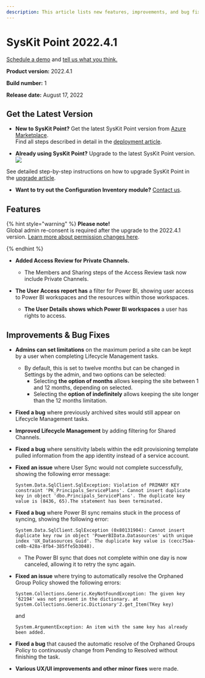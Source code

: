 ```yaml
---
description: This article lists new features, improvements, and bug fixes in SysKit Point version 2022.4.1.
--- 
```


# SysKit Point 2022.4.1

[Schedule a demo](https://www.syskit.com/products/point/request-a-demo/) and [tell us what you think.](https://www.syskit.com/company/contact-us/)

**Product version:** 2022.4.1

**Build number:** 1

**Release date:** August 17, 2022

## Get the Latest Version

* **New to SysKit Point?** Get the latest SysKit Point version from [Azure Marketplace](https://azuremarketplace.microsoft.com/en-us/marketplace/apps/syskitltd.syskit_point).<br/>
    Find all steps described in detail in the [deployment article](../installation/deploy-syskit-point.md).
    
* **Already using SysKit Point?** Upgrade to the latest SysKit Point version. <br/>
[![](https://aka.ms/deploytoazurebutton)](https://portal.azure.com/#create/Microsoft.Template/uri/https%3A%2F%2Fsyskitassetsstorage.blob.core.windows.net%2Fpoint%2FUpdateFilesARM%2FPointUpdateTemplate.json)

See detailed step-by-step instructions on how to upgrade SysKit Point in the [upgrade article](../installation/upgrade-syskit-point.md).

* **Want to try out the Configuration Inventory module?** [Contact us](https://www.syskit.com/contact-us/).


## Features

{% hint style="warning" %}
**Please note!**  
Global admin re-consent is required after the upgrade to the 2022.4.1 version. [Learn more about permission changes here](../requirements/permission-requirements-change-log.md#syskit-point-20224).

{% endhint %}

* **Added Access Review for Private Channels.**
  * The Members and Sharing steps of the Access Review task now include Private Channels. 

* **The User Access report has** a filter for Power BI, showing user access to Power BI workspaces and the resources within those workspaces. 
  * **The User Details shows which Power BI workspaces** a user has rights to access.


## Improvements & Bug Fixes

* **Admins can set limitations** on the maximum period a site can be kept by a user when completing Lifecycle Management tasks.
  * By default, this is set to twelve months but can be changed in Settings by the admin, and two options can be selected:
    * Selecting **the option of months** allows keeping the site between 1 and 12 months, depending on selected.
    * Selecting the **option of indefinitely** allows keeping the site longer than the 12 months limitation. 


* **Fixed a bug** where previously archived sites would still appear on Lifecycle Management tasks. 

* **Improved Lifecycle Management** by adding filtering for Shared Channels. 

* **Fixed a bug** where sensitivity labels within the edit provisioning template pulled information from the app identity instead of a service account. 

* **Fixed an issue** where User Sync would not complete successfully, showing the following error message:

  `System.Data.SqlClient.SqlException: Violation of PRIMARY KEY constraint 'PK_Principals_ServicePlans'. Cannot insert duplicate key in object 'dbo.Principals_ServicePlans'. The duplicate key value is (8436, 65).The statement has been terminated.`

* **Fixed a bug** where Power BI sync remains stuck in the process of syncing, showing the following error:

  `System.Data.SqlClient.SqlException (0x80131904): Cannot insert duplicate key row in object 'PowerBIData.Datasources' with unique index 'UX_Datasources_Guid'. The duplicate key value is (cecc75aa-ce8b-428a-8fb4-385ffe5b3048).`

   * The Power BI sync that does not complete within one day is now canceled, allowing it to retry the sync again. 

* **Fixed an issue** where trying to automatically resolve the Orphaned Group Policy showed the following errors: 

  `System.Collections.Generic.KeyNotFoundException: The given key '62194' was not present in the dictionary.
   at System.Collections.Generic.Dictionary'2.get_Item(TKey key)`

   and

   `System.ArgumentException: An item with the same key has already been added.`

* **Fixed a bug** that caused the automatic resolve of the Orphaned Groups Policy to continuously change from Pending to Resolved without finishing the task. 

* **Various UX/UI improvements and other minor fixes** were made. 